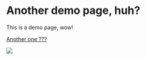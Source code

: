 # Another demo page, huh?

This is a demo page, wow!

[Another one ???](demo/another.md)

![](https://tenor.com/bNfKf.gif)
